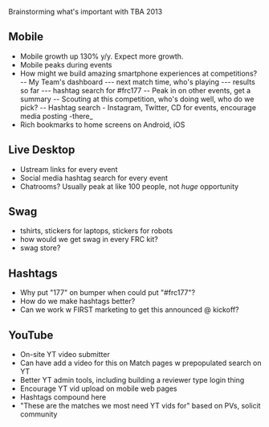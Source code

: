 Brainstorming what's important with TBA 2013

Mobile
------
- Mobile growth up 130% y/y. Expect more growth.
- Mobile peaks during events
- How might we build amazing smartphone experiences at competitions?
-- My Team's dashboard
--- next match time, who's playing
--- results so far
--- hashtag search for #frc177
-- Peak in on other events, get a summary
-- Scouting at this competition, who's doing well, who do we pick?
-- Hashtag search - Instagram, Twitter, CD for events, encourage media posting -there_
- Rich bookmarks to home screens on Android, iOS

Live Desktop
------------
- Ustream links for every event
- Social media hashtag search for every event
- Chatrooms? Usually peak at like 100 people, not _huge_ opportunity

Swag
----
- tshirts, stickers for laptops, stickers for robots
- how would we get swag in every FRC kit?
- swag store?

Hashtags
--------
- Why put "177" on bumper when could put "#frc177"?
- How do we make hashtags better?
- Can we work w FIRST marketing to get this announced @ kickoff?

YouTube
-------
- On-site YT video submitter
- Can have add a video for this on Match pages w prepopulated search on YT
- Better YT admin tools, including building a reviewer type login thing
- Encourage YT vid upload on mobile web pages
- Hashtags compound here
- "These are the matches we most need YT vids for" based on PVs, solicit community